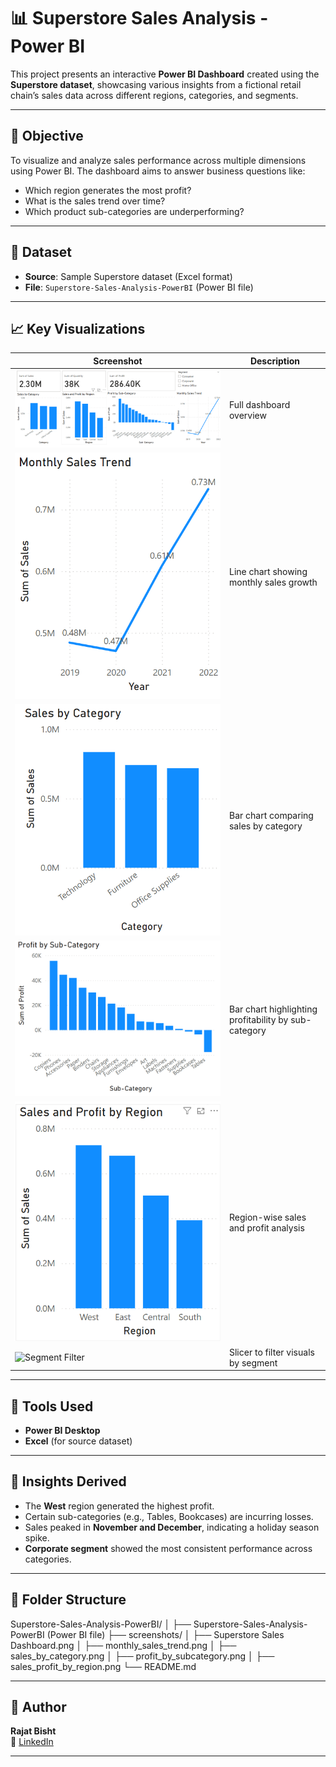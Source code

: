 # 📊 Superstore Sales Analysis - Power BI

This project presents an interactive **Power BI Dashboard** created using the **Superstore dataset**, showcasing various insights from a fictional retail chain’s sales data across different regions, categories, and segments.

---

## 📌 Objective

To visualize and analyze sales performance across multiple dimensions using Power BI. The dashboard aims to answer business questions like:
- Which region generates the most profit?
- What is the sales trend over time?
- Which product sub-categories are underperforming?

---

## 📁 Dataset

- **Source**: Sample Superstore dataset (Excel format)
- **File**: `Superstore-Sales-Analysis-PowerBI` (Power BI file)

---

## 📈 Key Visualizations

| Screenshot                          | Description                          |
|-------------------------------------|--------------------------------------|
| ![Superstore Sales Dashboard](screenshots/Superstore%20Sales%20Dashboard.png) | Full dashboard overview              |
| ![Monthly Sales Trend](screenshots/monthly_sales_trend.png)         | Line chart showing monthly sales growth |
| ![Sales by Category](screenshots/sales_by_category.png)             | Bar chart comparing sales by category |
| ![Profit by Sub-Category](screenshots/profit_by_subcategory.png)    | Bar chart highlighting profitability by sub-category |
| ![Sales & Profit by Region](screenshots/sales_profit_by_region.png)| Region-wise sales and profit analysis |
| ![Segment Filter](screenshots/segment_filter.png)                   | Slicer to filter visuals by segment  |

---

## 📌 Tools Used

- **Power BI Desktop**
- **Excel** (for source dataset)

---

## 🧠 Insights Derived

- The **West** region generated the highest profit.
- Certain sub-categories (e.g., Tables, Bookcases) are incurring losses.
- Sales peaked in **November and December**, indicating a holiday season spike.
- **Corporate segment** showed the most consistent performance across categories.

---

## 📂 Folder Structure

Superstore-Sales-Analysis-PowerBI/
│
├── Superstore-Sales-Analysis-PowerBI (Power BI file)
├── screenshots/
│ ├── Superstore Sales Dashboard.png
│ ├── monthly_sales_trend.png
│ ├── sales_by_category.png
│ ├── profit_by_subcategory.png
│ ├── sales_profit_by_region.png
└── README.md


---

## 💬 Author

**Rajat Bisht**  
🔗 [LinkedIn](https://www.linkedin.com/in/rajatbisht03)

---

